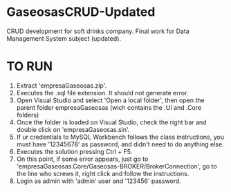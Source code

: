 # GaseosasCRUD-Updated
CRUD development for soft drinks company. Final work for Data Management System subject (updated).

# TO RUN
1. Extract 'empresaGaseosas.zip'.
2. Executes the .sql file extension. It should not generate error.
3. Open Visual Studio and select 'Open a local folder', then open the parent folder empresaGaseosas (wich contains the .UI and .Core folders)
4. Once the folder is loaded on Visual Studio, check the right bar and double click on 'empresaGaseosas.sln'.
7. If ur credentials to MySQL Workbench follows the class instructions, you must have '12345678' as password, and didn't need to do anything else.
8. Executes the solution pressing Ctrl + F5.
9. On this point, if some error appears, just go to 'empresaGaseosas.Core/Gaseosas-BROKER/BrokerConnection', go to the line who screws it, right click and follow the instructions.
10. Login as admin with 'admin' user and '123456' password.
